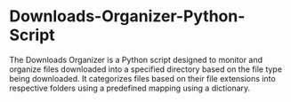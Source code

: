 # Downloads-Organizer-Python-Script
The Downloads Organizer is a Python script designed to monitor and organize files downloaded into a specified directory based on the file type being downloaded. It categorizes files based on their file extensions into respective folders using a predefined mapping using a dictionary. 

